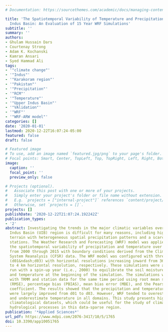 ```yaml
---
# Documentation: https://sourcethemes.com/academic/docs/managing-content/

title: 'The Spatiotemporal Variability of Temperature and Precipitation Over the Upper
  Indus Basin: An Evaluation of 15 Year WRF Simulations'
subtitle: ''
summary: ''
authors:
- Ghulam Hussain Dars
- Courtenay Strong
- Adam K. Kochanski
- Kamran Ansari
- Syed Hammad Ali
tags:
- '"climate change"'
- '"Indus"'
- '"Karakoram region"'
- '"Pakistan"'
- '"Precipitation"'
- '"RCM"'
- '"Temperature"'
- '"Upper Indus Basin"'
- '"VAlidation"'
- '"WRF"'
- '"WRF-ARW model"'
categories: []
date: '2020-01-01'
lastmod: 2020-12-22T16:07:24-05:00
featured: false
draft: false

# Featured image
# To use, add an image named `featured.jpg/png` to your page's folder.
# Focal points: Smart, Center, TopLeft, Top, TopRight, Left, Right, BottomLeft, Bottom, BottomRight.
image:
  caption: ''
  focal_point: ''
  preview_only: false

# Projects (optional).
#   Associate this post with one or more of your projects.
#   Simply enter your project's folder or file name without extension.
#   E.g. `projects = ["internal-project"]` references `content/project/deep-learning/index.md`.
#   Otherwise, set `projects = []`.
projects: []
publishDate: '2020-12-22T21:07:24.192242Z'
publication_types:
- '2'
abstract: Investigating the trends in the major climatic variables over the Upper
  Indus Basin (UIB) region is difficult for many reasons, including highly complex
  terrain with heterogeneous spatial precipitation patterns and a scarcity of gauge
  stations. The Weather Research and Forecasting (WRF) model was applied to simulate
  the spatiotemporal variability of precipitation and temperature over the Indus Basin
  from 2000 through 2015 with boundary conditions derived from the Climate Forecast
  System Reanalysis (CFSR) data. The WRF model was configured with three nested domains
  (d01&ndash;d03) with horizontal resolutions increasing inward from 36 km to 12 km
  to 4 km horizontal resolution, respectively. These simulations were a continuous
  run with a spin-up year (i.e., 2000) to equilibrate the soil moisture, snow cover,
  and temperature at the beginning of the simulation. The simulations were then compared
  with TRMM and station data for the same time period using root mean squared error
  (RMSE), percentage bias (PBIAS), mean bias error (MBE), and the Pearson correlation
  coefficient. The results showed that the precipitation and temperature simulations
  were largely improved from d01 to d03. However, WRF tended to overestimate precipitation
  and underestimate temperature in all domains. This study presents high-resolution
  climatological datasets, which could be useful for the study of climate change and
  hydrological processes in this data-sparse region.
publication: '*Applied Sciences*'
url_pdf: https://www.mdpi.com/2076-3417/10/5/1765
doi: 10.3390/app10051765
---
```


